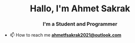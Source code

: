 <h1 align="center">Hallo, I'm Ahmet Sakrak</h1>
<h3 align="center">I'm a Student and Programmer</h3>



- 📫 How to reach me **ahmetfsakrak2021@outlook.com**


